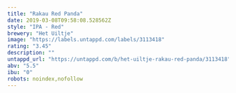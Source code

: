 ```yaml
---
title: "Rakau Red Panda"
date: 2019-03-08T09:58:08.528562Z
style: "IPA - Red"
brewery: "Het Uiltje"
image: "https://labels.untappd.com/labels/3113418"
rating: "3.45"
description: ""
untappd_url: "https://untappd.com/b/het-uiltje-rakau-red-panda/3113418"
abv: "5.5"
ibu: "0"
robots: noindex,nofollow
---
```

